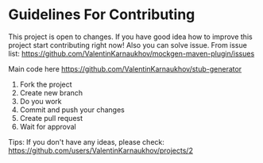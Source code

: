 <H1>Guidelines For Contributing</H1>

This project is open to changes. 
If you have good idea how to improve this project start contributing right now!
Also you can solve issue. From issue list: https://github.com/ValentinKarnaukhov/mockgen-maven-plugin/issues 

Main code here https://github.com/ValentinKarnaukhov/stub-generator

1) Fork the project
2) Create new branch
3) Do you work
4) Commit and push your changes
5) Create pull request
6) Wait for approval

Tips:
If you don't have any ideas, please check: https://github.com/users/ValentinKarnaukhov/projects/2


